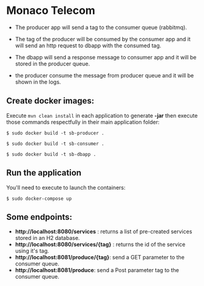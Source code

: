 # Monaco Telecom

* The producer app will send a tag to the consumer queue (rabbitmq).

* The tag of the producer will be consumed by the consumer app and it will send an http request to dbapp with the consumed tag.

* The dbapp will send a response message to consumer app and it will be stored in the producer queue.

* the producer consume the message from producer queue and it will be shown in the logs.


## Create docker images:

Execute ``mvn clean install``  in each application to generate **-jar**  then execute those commands respectfully in their main application folder:

```terminal
$ sudo docker build -t sb-producer .
```

```terminal
$ sudo docker build -t sb-consumer .
```

```terminal
$ sudo docker build -t sb-dbapp .
```

## Run the application

You'll need to execute to launch the containers:

```terminal
$ sudo docker-compose up
```
## Some endpoints:
* **http://localhost:8080/services** : returns a list of pre-created services stored in an H2 database.
* **http://localhost:8080/services/{tag}** : returns the id of the service using it's tag.
* **http://localhost:8081/produce/{tag}**: send a GET parameter to the consumer queue.
* **http://localhost:8081/produce**: send a Post parameter tag to the consumer queue.
